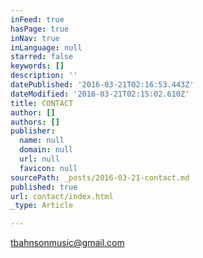 ```yaml
---
inFeed: true
hasPage: true
inNav: true
inLanguage: null
starred: false
keywords: []
description: ''
datePublished: '2016-03-21T02:16:53.443Z'
dateModified: '2016-03-21T02:15:02.610Z'
title: CONTACT
author: []
authors: []
publisher:
  name: null
  domain: null
  url: null
  favicon: null
sourcePath: _posts/2016-03-21-contact.md
published: true
url: contact/index.html
_type: Article

---
```

tbahnsonmusic@gmail.com